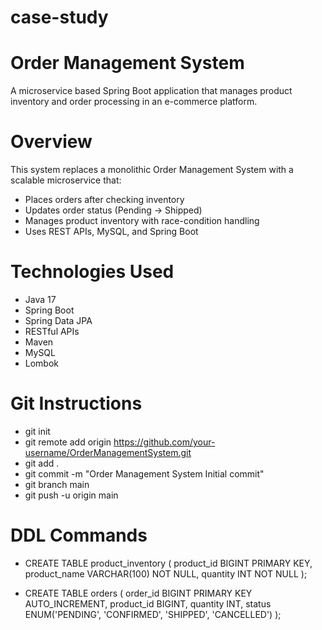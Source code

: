# case-study

# Order Management System
A microservice based Spring Boot application that manages product inventory and order processing in an e-commerce platform.

# Overview
This system replaces a monolithic Order Management System with a scalable microservice that:
- Places orders after checking inventory
- Updates order status (Pending → Shipped)
- Manages product inventory with race-condition handling
- Uses REST APIs, MySQL, and Spring Boot

# Technologies Used
- Java 17
- Spring Boot
- Spring Data JPA
- RESTful APIs
- Maven
- MySQL
- Lombok

# Git Instructions
- git init
- git remote add origin https://github.com/your-username/OrderManagementSystem.git
- git add .
- git commit -m "Order Management System Initial commit"
- git branch main
- git push -u origin main

# DDL Commands
- CREATE TABLE product_inventory (
    product_id BIGINT PRIMARY KEY,
    product_name VARCHAR(100) NOT NULL,
    quantity INT NOT NULL
);

- CREATE TABLE orders (
    order_id BIGINT PRIMARY KEY AUTO_INCREMENT,
    product_id BIGINT,
    quantity INT,
    status ENUM('PENDING', 'CONFIRMED', 'SHIPPED', 'CANCELLED')
);
